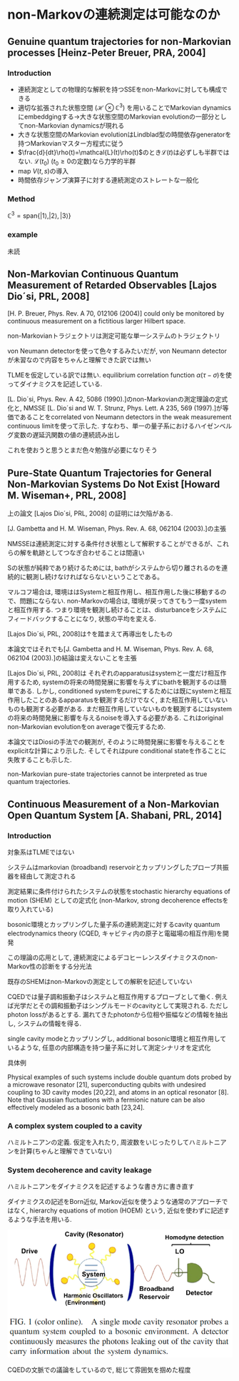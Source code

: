# non-Markovの連続測定は可能なのか

## Genuine quantum trajectories for non-Markovian processes [Heinz-Peter Breuer, PRA, 2004]

### Introduction

- 連続測定としての物理的な解釈を持つSSEをnon-Markovに対しても構成できる
- 適切な拡張された状態空間 ($\mathcal{H}\otimes \mathbb{C}^3$) を用いることでMarkovian dynamicsにembeddgingする→大きな状態空間のMarkovian evolutionの一部分としてnon-Markovian dynamicsが現れる
- 大きな状態空間のMarkovian evolutionはLindblad型の時間依存generatorを持つMarkovianマスター方程式に従う
- $\frac{d}{dt}\rho(t)=\mathcal{L}(t)\rho(t)$のとき$\mathcal{L}(t)$は必ずしも半群ではない. $\mathcal{L}(t_0)$ ($t_0\geq 0$の定数)なら力学的半群
- map $V(t, s)$の導入
- 時間依存ジャンプ演算子に対する連続測定のストレートな一般化

### Method

$\mathbb{C}^3=\mathrm{span}\{|1\rangle, |2\rangle, |3\rangle\}$

### example

未読

## Non-Markovian Continuous Quantum Measurement of Retarded Observables [Lajos Dio´si, PRL, 2008]

[H. P. Breuer, Phys. Rev. A 70, 012106 (2004)] could only be monitored by continuous measurement on a fictitious larger Hilbert space.

non-Markovianトラジェクトリは測定可能な単一システムのトラジェクトリ

von Neumann detectorを使って色々するみたいだが, von Neumann detectorが未習なので内容をちゃんと理解できた訳では無い

TLMEを仮定している訳では無い. equilibrium correlation function $\alpha (\tau-\sigma)$を使ってダイナミクスを記述している.

[L. Dio´si, Phys. Rev. A 42, 5086 (1990).]のnon-Markovianの測定理論の定式化と, NMSSE [L. Dio´si and W. T. Strunz, Phys. Lett. A 235, 569
(1997).]が等価であることをcorrelated von Neumann detectors in the weak measurement continuous limitを使って示した. すなわち、単一の量子系におけるハイゼンベルグ変数の遅延汎関数の値の連続読み出し

これを使おうと思うとまだ色々勉強が必要になりそう

## Pure-State Quantum Trajectories for General Non-Markovian Systems Do Not Exist [Howard M. Wiseman+, PRL, 2008]

上の論文 [Lajos Dio´si, PRL, 2008] の証明には欠陥がある.

[J. Gambetta and H. M. Wiseman, Phys. Rev. A. 68, 062104 (2003).]の主張

NMSSEは連続測定に対する条件付き状態として解釈することができるが、これらの解を軌跡としてつなぎ合わせることは間違い

Sの状態が純粋であり続けるためには, bathがシステムから切り離されるのを連続的に観測し続けなければならないということである。

マルコフ場合は, 環境ははSystemと相互作用し、相互作用した後に移動するので、問題にならない. non-Markovの場合は, 環境が戻ってきてもう一度systemと相互作用する. つまり環境を観測し続けることは、disturbanceをシステムにフィードバックすることになり, 状態の平均を変える.

[Lajos Dio´si, PRL, 2008]は↑を踏まえて再導出をしたもの

本論文ではそれでも[J. Gambetta and H. M. Wiseman, Phys. Rev. A. 68, 062104 (2003).]の結論は変えないことを主張

[Lajos Dio´si, PRL, 2008]は
それぞれのapparatusはsystemと一度だけ相互作用するため, systemの将来の時間発展に影響を与えずにbathを観測するのは簡単である. しかし, conditioned systemをpureにするためには既にsystemと相互作用したことのあるapparatusを観測するだけでなく, また相互作用していないものも観測する必要がある. まだ相互作用していないものを観測するにはsystemの将来の時間発展に影響を与えるnoiseを導入する必要がある. これはoriginal non-Markovian evolutionをon averageで復元するため.

本論文ではDiosiの手法での観測が, そのように時間発展に影響を与えることをexplicitな計算により示した. そしてそれはpure conditional stateを作ることに失敗することも示した.

non-Markovian pure-state trajectories cannot be interpreted as true quantum trajectories.

## Continuous Measurement of a Non-Markovian Open Quantum System [A. Shabani, PRL, 2014]

### Introduction

対象系はTLMEではない

システムはmarkovian (broadband) reservoirとカップリングしたプローブ共振器を経由して測定される

測定結果に条件付けられたシステムの状態をstochastic hierarchy equations of motion (SHEM) としての定式化 (non-Markov, strong decoherence effectsを取り入れている)

bosonic環境とカップリングした量子系の連続測定に対するcavity quantum electrodynamics theory (CQED, キャビティ内の原子と電磁場の相互作用)を開発

この理論の応用として, 連続測定によるデコヒーレンスダイナミクスのnon-Markov性の診断をする分光法

既存のSHEMはnon-Markovの測定としての解釈を記述していない

CQEDでは量子調和振動子はシステムと相互作用するプローブとして働く. 例えば光学だとその調和振動子はシングルモードのcavityとして実現される. ただしphoton lossがあるとする. 漏れてきたphotonから位相や振幅などの情報を抽出し, システムの情報を得る.

single cavity modeとカップリングし, additional bosonic環境と相互作用しているような, 任意の内部構造を持つ量子系に対して測定シナリオを定式化

具体例

Physical examples of such systems include double quantum dots probed by a microwave resonator [21], superconducting qubits with undesired coupling to 3D cavity modes [20,22], and atoms in an optical resonator [8]. Note that Gaussian fluctuations with a fermionic nature can be also effectively modeled as a bosonic bath [23,24].

### A complex system coupled to a cavity

ハミルトニアンの定義. 仮定を入れたり, 周波数をいじったりしてハミルトニアンを計算(ちゃんと理解できていない)

### System decoherence and cavity leakage

ハミルトニアンをダイナミクスを記述するような書き方に書き直す

ダイナミクスの記述をBorn近似, Markov近似を使うような通常のアプローチではなく, hierarchy equations of motion (HOEM) という, 近似を使わずに記述するような手法を用いる.

![model](image.png)

CQEDの文脈での議論をしているので, 総じて雰囲気を掴めた程度